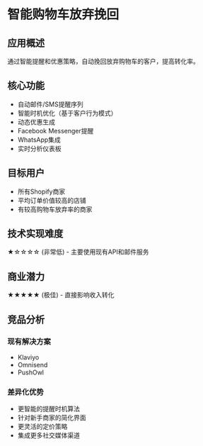 # 智能购物车放弃挽回

## 应用概述
通过智能提醒和优惠策略，自动挽回放弃购物车的客户，提高转化率。

## 核心功能
- 自动邮件/SMS提醒序列
- 智能时机优化（基于客户行为模式）
- 动态优惠生成
- Facebook Messenger提醒
- WhatsApp集成
- 实时分析仪表板

## 目标用户
- 所有Shopify商家
- 平均订单价值较高的店铺
- 有较高购物车放弃率的商家

## 技术实现难度
★☆☆☆☆ (非常低) - 主要使用现有API和邮件服务

## 商业潜力
★★★★★ (极佳) - 直接影响收入转化

## 竞品分析
### 现有解决方案
- Klaviyo
- Omnisend
- PushOwl

### 差异化优势
- 更智能的提醒时机算法
- 针对新手商家的简化界面
- 更灵活的定价策略
- 集成更多社交媒体渠道